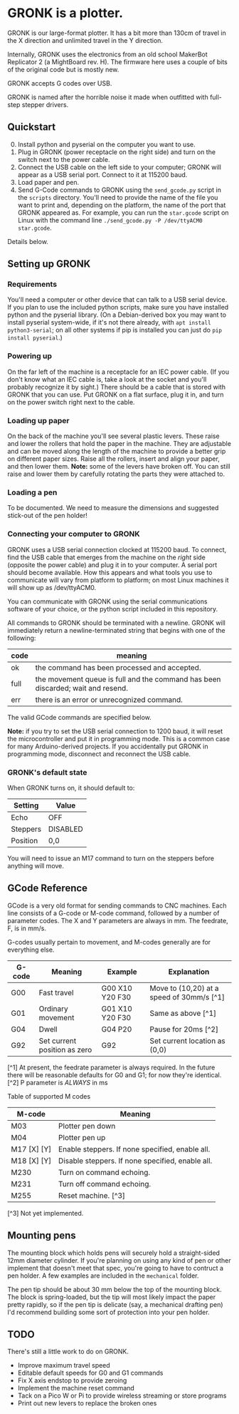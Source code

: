 # GRONK is a plotter.

GRONK is our large-format plotter. It has a bit more than 130cm of
travel in the X direction and unlimited travel in the Y direction.

Internally, GRONK uses the electronics from an old school MakerBot
Replicator 2 (a MightBoard rev. H). The firmware here uses a couple of
bits of the original code but is mostly new.

GRONK accepts G codes over USB.

GRONK is named after the horrible noise it made when outfitted with
full-step stepper drivers.

## Quickstart

0. Install python and pyserial on the computer you want to use.
1. Plug in GRONK (power receptacle on the right side) and turn on the
   switch next to the power cable.
2. Connect the USB cable on the left side to your computer; GRONK will
   appear as a USB serial port. Connect to it at 115200 baud.
3. Load paper and pen.
3. Send G-Code commands to GRONK using the `send_gcode.py` script in
   the `scripts` directory. You'll need to provide the name of the
   file you want to print and, depending on the platform, the name of
   the port that GRONK appeared as. For example, you can run the
   `star.gcode` script on Linux with the command line
   `./send_gcode.py -P /dev/ttyACM0 star.gcode`.
   
Details below.

## Setting up GRONK

### Requirements

You'll need a computer or other device that can talk to a USB serial
device. If you plan to use the included python scripts, make sure you
have installed python and the pyserial library. (On a Debian-derived
box you may want to install pyserial system-wide, if it's not there
already, with `apt install python3-serial`; on all other systems if
pip is installed you can just do `pip install pyserial`.)

### Powering up

On the far left of the machine is a receptacle for an IEC power
cable. (If you don't know what an IEC cable is, take a look at the
socket and you'll probably recognize it by sight.) There should be a
cable that is stored with GRONK that you can use. Put GRONK on a flat
surface, plug it in, and turn on the power switch right next to the
cable.

### Loading up paper

On the back of the machine you'll see several plastic levers. These
raise and lower the rollers that hold the paper in the machine. They
are adjustable and can be moved along the length of the machine to
provide a better grip on different paper sizes. Raise all the rollers,
insert and align your paper, and then lower them. **Note:** some of
the levers have broken off. You can still raise and lower them by
carefully rotating the parts they were attached to.

### Loading a pen

To be documented. We need to measure the dimensions and suggested
stick-out of the pen holder!

### Connecting your computer to GRONK

GRONK uses a USB serial connection clocked at 115200 baud. To connect,
find the USB cable that emerges from the machine on the *right* side
(opposite the power cable) and plug it in to your computer. A serial
port should become available. How this appears and what tools you use
to communicate will vary from platform to platform; on most Linux
machines it will show up as /dev/ttyACM0.

You can communicate with GRONK using the serial communications
software of your choice, or the python script included in this
repository.

All commands to GRONK should be terminated with a newline. GRONK will
immediately return a newline-terminated string that begins with one of
the following:

| code | meaning                                                                         |
|------|---------------------------------------------------------------------------------|
| ok   | the command has been processed and accepted.                                    |
| full | the movement queue is full and the command has been discarded; wait and resend. |
| err  | there is an error or unrecognized command.                                      |

The valid GCode commands are specified below.

**Note:** if you try to set the USB serial connection to 1200 baud, it
will reset the microcontroller and put it in programming mode. This is
a common case for many Arduino-derived projects. If you accidentally
put GRONK in programming mode, disconnect and reconnect the USB cable.

### GRONK's default state

When GRONK turns on, it should default to:

| Setting  | Value    |
|----------|----------|
| Echo     | OFF      |
| Steppers | DISABLED |
| Position | 0,0      |

You will need to issue an M17 command to turn on the steppers before
anything will move.

## GCode Reference

GCode is a very old format for sending commands to CNC machines. Each
line consists of a G-code or M-code command, followed by a number of
parameter codes. The X and Y parameters are always in mm. The
feedrate, F, is in mm/s.

G-codes usually pertain to movement, and M-codes generally are for
everything else.

| G-code | Meaning                      | Example         | Explanation                               |
|--------|------------------------------|-----------------|-------------------------------------------|
| G00    | Fast travel                  | G00 X10 Y20 F30 | Move to (10,20) at a speed of 30mm/s [^1] |
| G01    | Ordinary movement            | G01 X10 Y20 F30 | Same as above [^1]                        |
| G04    | Dwell                        | G04 P20         | Pause for 20ms [^2]                       |
| G92    | Set current position as zero | G92             | Set current location as (0,0)             |


[^1] At present, the feedrate parameter is always required. In the
future there will be reasonable defaults for G0 and G1; for now
they're identical.
[^2] P parameter is *ALWAYS* in ms

Table of supported M codes

| M-code      | Meaning                                          |
|-------------|--------------------------------------------------|
| M03         | Plotter pen down                                 |
| M04         | Plotter pen up                                   |
| M17 [X] [Y] | Enable steppers. If none specified, enable all.  |
| M18 [X] [Y] | Disable steppers. If none specified, enable all. |
| M230        | Turn on command echoing.                         |
| M231        | Turn off command echoing.                        |
| M255        | Reset machine. [^3]                              |

[^3] Not yet implemented.

## Mounting pens

The mounting block which holds pens will securely hold a
straight-sided 12mm diameter cylinder. If you're planning on using any
kind of pen or other implement that doesn't meet that spec, you're
going to have to contruct a pen holder. A few examples are included in
the `mechanical` folder.

The pen tip should be about 30 mm below the top of the mounting
block. The block is spring-loaded, but the tip will most likely impact
the paper pretty rapidly, so if the pen tip is delicate (say, a
mechanical drafting pen) I'd recommend building some sort of
protection into your pen holder.

## TODO

There's still a little work to do on GRONK.
* Improve maximum travel speed
* Editable default speeds for G0 and G1 commands
* Fix X axis endstop to provide zeroing
* Implement the machine reset command
* Tack on a Pico W or Pi to provide wireless streaming or store programs
* Print out new levers to replace the broken ones
